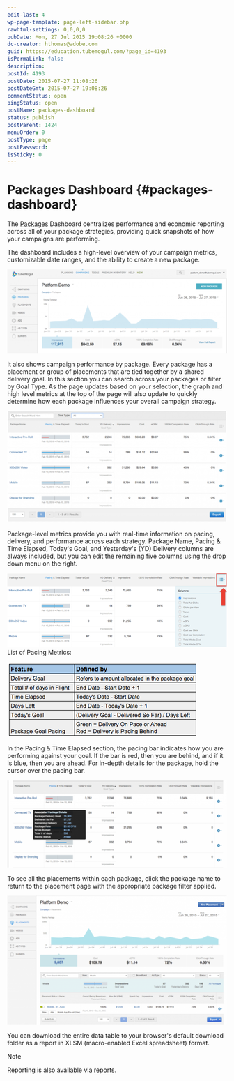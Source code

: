 ```yaml
---
edit-last: 4
wp-page-template: page-left-sidebar.php
rawhtml-settings: 0,0,0,0
pubDate: Mon, 27 Jul 2015 19:08:26 +0000
dc-creator: hthomas@adobe.com
guid: https://education.tubemogul.com/?page_id=4193
isPermaLink: false
description: 
postId: 4193
postDate: 2015-07-27 11:08:26
postDateGmt: 2015-07-27 19:08:26
commentStatus: open
pingStatus: open
postName: packages-dashboard
status: publish
postParent: 1424
menuOrder: 0
postType: page
postPassword: 
isSticky: 0
---
```


# Packages Dashboard {#packages-dashboard}

The [Packages](campaign-setup/packages.md) Dashboard centralizes performance and economic reporting across all of your package strategies, providing quick snapshots of how your campaigns are performing.

The dashboard includes a high-level overview of your campaign metrics, customizable date ranges, and the ability to create a new package.

[ ![package](assets/package-1024x389.png)](assets/package.png)

It also shows campaign performance by package. Every package has a placement or group of placements that are tied together by a shared delivery goal. In this section you can search across your packages or filter by Goal Type. As the page updates based on your selection, the graph and high level metrics at the top of the page will also update to quickly determine how each package influences your overall campaign strategy.

[ ![packages2](assets/packages2-1024x521.png)](assets/packages2.png)

Package-level metrics provide you with real-time information on pacing, delivery, and performance across each strategy. Package Name, Pacing & Time Elapsed, Today's Goal, and Yesterday's (YD) Delivery columns are always included, but you can edit the remaining five columns using the drop down menu on the right.

[ ![packages2](assets/packages21.png)](assets/packages21.png)List of Pacing Metrics:

[ ![pacingdefintion](assets/pacingdefintion.png)](assets/pacingdefintion.png)

In the Pacing & Time Elapsed section, the pacing bar indicates how you are performing against your goal. If the bar is red, then you are behind, and if it is blue, then you are ahead. For in-depth details for the package, hold the cursor over the pacing bar.

[ ![package3](assets/package3-1024x406.png)](assets/package3.png)

To see all the placements within each package, click the package name to return to the placement page with the appropriate package filter applied.

[ ![package 4](assets/package-4-1024x600.png)](assets/package-4.png)

You can download the entire data table to your browser's default download folder as a report in XLSM (macro-enabled Excel spreadsheet) format.

>[!NOTE]
>
>Reporting is also available via [reports](../../user-guide/measurement/campaign-reporting/email-reports.md).
